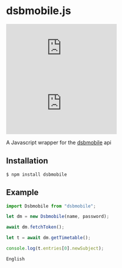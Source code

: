 # dsbmobile.js

![badge](https://img.shields.io/github/license/Tch1b0/dsbmobile.js)
![badge](https://img.shields.io/github/issues/Tch1b0/dsbmobile.js)

A Javascript wrapper for the [dsbmobile](https://dsbmobile.de) api

## Installation

```
$ npm install dsbmobile
```

## Example

```js
import Dsbmobile from "dsbmobile";

let dm = new Dsbmobile(name, password);

await dm.fetchToken();

let t = await dm.getTimetable();

console.log(t.entries[0].newSubject);
```

```
English
```
